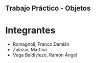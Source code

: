## Trabajo Práctico - Objetos
# Integrantes
 - Romagnoli, 	Franco Damián
 - Zalazar, Martina
 - Vega Baldiviezo, Ramón Ángel
